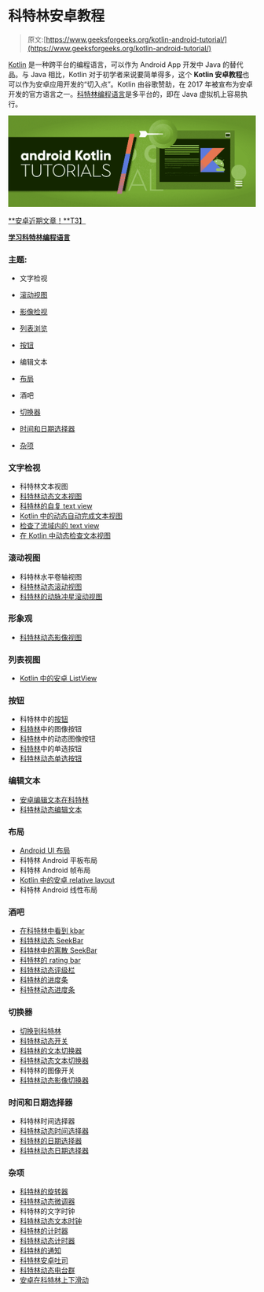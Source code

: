 # 科特林安卓教程

> 原文:[https://www.geeksforgeeks.org/kotlin-android-tutorial/](https://www.geeksforgeeks.org/kotlin-android-tutorial/)

[Kotlin](https://www.geeksforgeeks.org/introduction-to-kotlin/) 是一种跨平台的编程语言，可以作为 Android App 开发中 Java 的替代品。与 Java 相比，Kotlin 对于初学者来说要简单得多，这个 **Kotlin 安卓教程**也可以作为安卓应用开发的“切入点”。Kotlin 由谷歌赞助，在 2017 年被宣布为安卓开发的官方语言之一。[科特林编程语言](https://www.geeksforgeeks.org/kotlin-programming-language/)是多平台的，即在 Java 虚拟机上容易执行。

![Kotlin-Android-Tutorial](img/65c6e68b02fa47c256f8dedbe0860ef9.png)

[**安卓近期文章！**T3】](https://www.geeksforgeeks.org/tag/kotlin-android/)

[**学习科特林编程语言**](https://www.geeksforgeeks.org/kotlin-programming-language/)

### 主题:

*   文字检视
*   [滚动视图](#ScrollView)
*   [影像检视](#ImageView)
*   [列表浏览](#ListView)
*   [按钮](#Button)
*   编辑文本

*   [布局](#Layouts)
*   酒吧
*   [切换器](#Switcher)
*   [时间和日期选择器](#Picker)
*   [杂项](#Misc)

### 文字检视

*   科特林文本视图
*   [科特林动态文本视图](https://www.geeksforgeeks.org/dynamic-textview-in-kotlin/)
*   [科特林的自复 text view](https://www.geeksforgeeks.org/autocompletetextview-in-kotlin/)
*   [Kotlin 中的动态自动完成文本视图](https://www.geeksforgeeks.org/dynamic-autocompletetextview-in-kotlin/)
*   [检查了流域内的 text view](https://www.geeksforgeeks.org/checkedtextview-in-kotlin/)
*   [在 Kotlin 中动态检查文本视图](https://www.geeksforgeeks.org/dynamic-checkedtextview-in-kotlin/)

### 滚动视图

*   科特林水平卷轴视图
*   [科特林动态滚动视图](https://www.geeksforgeeks.org/dynamic-scrollview-in-kotlin/)
*   [科特林的动脉冲星滚动视图](https://www.geeksforgeeks.org/dynamichorizontal-scrollview-in-kotlin/)

### 形象观

*   [科特林动态影像视图](https://www.geeksforgeeks.org/dynamic-imageview-in-kotlin/)

### 列表视图

*   [Kotlin 中的安卓 ListView](https://www.geeksforgeeks.org/android-listview-in-kotlin/)

### 按钮

*   科特林中的[按钮](https://www.geeksforgeeks.org/button-in-kotlin/)
*   [科特林](https://www.geeksforgeeks.org/imagebutton-in-kotlin/)中的图像按钮
*   [科特林](https://www.geeksforgeeks.org/dynamic-imagebutton-in-kotlin/)中的动态图像按钮
*   [科特林](https://www.geeksforgeeks.org/radiobutton-in-kotlin/)中的单选按钮
*   [科特林动态单选按钮](https://www.geeksforgeeks.org/dynamic-radiobutton-in-kotlin/)

### 编辑文本

*   [安卓编辑文本在科特林](https://www.geeksforgeeks.org/android-edittext-in-kotlin/)
*   [科特林动态编辑文本](https://www.geeksforgeeks.org/dynamic-edittext-in-kotlin/)

### 布局

*   [Android UI 布局](https://www.geeksforgeeks.org/android-ui-layouts/)
*   科特林 Android 平板布局
*   科特林 Android 帧布局
*   [Kotlin 中的安卓 relative layout](https://www.geeksforgeeks.org/android-relativelayout-in-kotlin/)
*   科特林 Android 线性布局

### 酒吧

*   [在科特林中看到 kbar](https://www.geeksforgeeks.org/seekbar-in-kotlin/)
*   [科特林动态 SeekBar](https://www.geeksforgeeks.org/dynamic-seekbar-in-kotlin/)
*   [科特林中的离散 SeekBar](https://www.geeksforgeeks.org/discrete-seekbar-in-kotlin/)
*   [科特林的 rating bar](https://www.geeksforgeeks.org/ratingbar-in-kotlin/)
*   [科特林动态评级栏](https://www.geeksforgeeks.org/dynamic-ratingbar-in-kotlin/)
*   [科特林的进度条](https://www.geeksforgeeks.org/progressbar-in-kotlin/)
*   [科特林动态进度条](https://www.geeksforgeeks.org/dynamic-progressbar-in-kotlin/)

### 切换器

*   [切换到科特林](https://www.geeksforgeeks.org/switch-in-kotlin/)
*   [科特林动态开关](https://www.geeksforgeeks.org/dynamic-switch-in-kotlin/)
*   [科特林的文本切换器](https://www.geeksforgeeks.org/textswitcher-in-kotlin/)
*   [科特林动态文本切换器](https://www.geeksforgeeks.org/dynamic-textswitcher-in-kotlin/)
*   科特林的图像开关
*   [科特林动态影像切换器](https://www.geeksforgeeks.org/dynamic-imageswitcher-in-kotlin/)

### 时间和日期选择器

*   科特林时间选择器
*   [科特林动态时间选择器](https://www.geeksforgeeks.org/dynamic-timepicker-in-kotlin/)
*   [科特林的日期选择器](https://www.geeksforgeeks.org/datepicker-in-kotlin/)
*   [科特林动态日期选择器](https://www.geeksforgeeks.org/dynamic-datepicker-in-kotlin/)

### 杂项

*   [科特林的旋转器](https://www.geeksforgeeks.org/spinner-in-kotlin/)
*   [科特林动态微调器](https://www.geeksforgeeks.org/dynamic-spinner-in-kotlin/)
*   科特林的文字时钟
*   [科特林动态文本时钟](https://www.geeksforgeeks.org/dynamic-textclock-in-kotlin/)
*   [科特林的计时器](https://www.geeksforgeeks.org/chronometer-in-kotlin/)
*   [科特林动态计时器](https://www.geeksforgeeks.org/dynamic-chronometer-in-kotlin/)
*   [科特林的通知](https://www.geeksforgeeks.org/notifications-in-kotlin/)
*   [科特林安卓吐司](https://www.geeksforgeeks.org/android-toast-in-kotlin/)
*   [科特林动态电台群](https://www.geeksforgeeks.org/dynamic-radiogroup-in-kotlin/)
*   [安卓在科特林上下滑动](https://www.geeksforgeeks.org/android-slide-up-down-in-kotlin/)